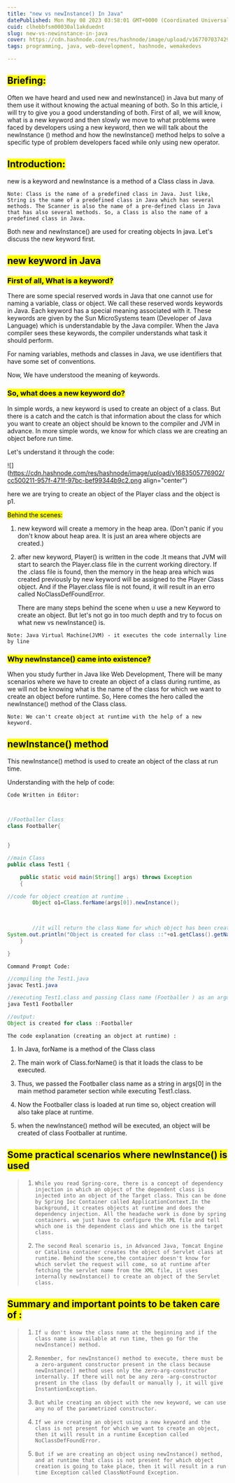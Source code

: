 ```yaml
---
title: "new vs newInstance() In Java"
datePublished: Mon May 08 2023 03:58:01 GMT+0000 (Coordinated Universal Time)
cuid: clhebbfsm00030al1akduednt
slug: new-vs-newinstance-in-java
cover: https://cdn.hashnode.com/res/hashnode/image/upload/v1677070374290/bb5bd907-970c-4c20-84be-0916c3795ee5.png
tags: programming, java, web-development, hashnode, wemakedevs

---
```


## <mark>Briefing:</mark>

Often we have heard and used new and newInstance() in Java but many of them use it without knowing the actual meaning of both. So In this article, i will try to give you a good understanding of both. First of all, we will know, what is a new keyword and then slowly we move to what problems were faced by developers using a new keyword, then we will talk about the newInstance () method and how the newInstance() method helps to solve a specific type of problem developers faced while only using new operator.

## <mark>Introduction:</mark>

new is a keyword and newInstance is a method of a Class class in Java.

`Note: Class is the name of a predefined class in Java. Just like, String is the name of a predefined class in Java which has several methods. The Scanner is also the name of a pre-defined class in Java that has also several methods. So, a Class is also the name of a predefined class in Java.`

Both new and newInstance() are used for creating objects In java. Let's discuss the new keyword first.

## <mark>new keyword in Java</mark>

### <mark>First of all, What is a keyword?</mark>

There are some special reserved words in Java that one cannot use for naming a variable, class or object. We call these reserved words keywords in Java. Each keyword has a special meaning associated with it. These keywords are given by the Sun MicroSystems team (Developer of Java Language) which is understandable by the Java compiler. When the Java compiler sees these keywords, the compiler understands what task it should perform.

For naming variables, methods and classes in Java, we use identifiers that have some set of conventions.

Now, We have understood the meaning of keywords.

### <mark>So, what does a new keyword do?</mark>

In simple words, a new keyword is used to create an object of a class. But there is a catch and the catch is that information about the class for which you want to create an object should be known to the compiler and JVM in advance. In more simple words, we know for which class we are creating an object before run time.

Let's understand it through the code:

![](https://cdn.hashnode.com/res/hashnode/image/upload/v1683505776902/cc500211-957f-471f-97bc-bef99344b9c2.png align="center")

here we are trying to create an object of the Player class and the object is p1.

<mark>Behind the scenes:</mark>

1. new keyword will create a memory in the heap area. (Don't panic if you don't know about heap area. It is just an area where objects are created.)
    
2. after new keyword, Player() is written in the code .It means that JVM will start to search the Player.class file in the current working directory. If the .class file is found, then the memory in the heap area which was created previously by new keyword will be assigned to the Player Class object. And if the Player.class file is not found, it will result in an erro called NoClassDefFoundError.
    
    There are many steps behind the scene when u use a new Keyword to create an object. But let's not go in too much depth and try to focus on what new vs newInstance() is.
    

`Note: Java Virtual Machine(JVM) - it executes the code internally line by line`

### <mark>Why newInstance() came into existence?</mark>

When you study further in Java like Web Development, There will be many scenarios where we have to create an object of a class during runtime, as we will not be knowing what is the name of the class for which we want to create an object before runtime. So, Here comes the hero called the newInstance() method of the Class class.

`Note: We can't create object at runtime with the help of a new keyword.`

## <mark>newInstance() method</mark>

This newInstance() method is used to create an object of the class at run time.

Understanding with the help of code:

`Code Written in Editor:`

```java


//Footballer Class
class Footballer{
	
	
}

//main Class 
public class Test1 {

	public static void main(String[] args) throws Exception
	{

//code for object creation at runtime .
		Object o1=Class.forName(args[0]).newInstance();
		


		//it will return the class Name for which object has been created .
System.out.println("Object is created for class ::"+o1.getClass().getName());
	}

}
```

`Command Prompt Code:`

```java
//compiling the Test1.java
javac Test1.java

//executing Test1.class and passing Class name (Footballer ) as an argument  in args[0] at runtime to create new object with newInstance() method
java Test1 Footballer

//output: 
Object is created for class ::Footballer
```

`The code explanation (creating an object at runtime) :`

1. In Java, forName is a method of the Class class
    
2. The main work of Class.forName() is that it loads the class to be executed.
    
3. Thus, we passed the Footballer class name as a string in args\[0\] in the main method parameter section while executing Test1.class.
    
4. Now the Footballer class is loaded at run time so, object creation will also take place at runtime.
    
5. when the newInstance() method will be executed, an object will be created of class Footballer at runtime.
    

## <mark>Some practical scenarios where newInstance() is used</mark>

> 1. `While you read Spring-core, there is a concept of dependency injection in which an object of the dependent class is injected into an object of the Target class. This can be done by Spring Ioc Container called ApplicationContext.In the background, it creates objects at runtime and does the dependency injection. All the headache work is done by spring containers. we just have to configure the XML file and tell which one is the dependent class and which one is the target class.`
>     
> 2. `The second Real scenario is, in Advanced Java, Tomcat Engine or Catalina container creates the object of Servlet class at runtime. Behind the scene,the container doesn't know for which servlet the request will come, so at runtime after fetching the servlet name from the XML file, it uses internally newInstance() to create an object of the Servlet class.`
>     

## <mark>Summary and important points to be taken care of :</mark>

> 1. `If u don't know the class name at the beginning and if the class name is available at run time, then go for the newInstance() method.`
>     
> 2. `Remember, for newInstance() method to execute, there must be a zero-argument constructor present in the class because newInstance() method uses only the zero-arg-constructor internally. If there will not be any zero -arg-constructor present in the class (by default or manually ), it will give InstantionException.`
>     
> 3. `But while creating an object with the new keyword, we can use any no of the parametrized constructor.`
>     
> 4. `If we are creating an object using a new keyword and the class is not present for which we want to create an object, then it will result in a runtime Exception called NoClassDefFoundError.`
>     
> 5. `But if we are creating an object using newInstance() method, and at runtime that class is not present for which object creation is going to take place, then it will result in a run time Exception called ClassNotFound Exception.`
>